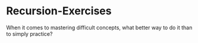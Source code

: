 # Recursion-Exercises

When it comes to mastering difficult concepts, what better way to do it than to simply practice?

